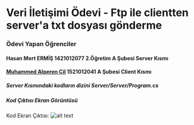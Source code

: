 # Veri İletişimi Ödevi - Ftp ile clientten server'a txt dosyası gönderme

### Ödevi Yapan Öğrenciler

#### Hasan Mert ERMİŞ 1421012077 2.Öğretim A Şubesi Server Kısmı
#### [Muhammed Alperen Çil](https://github.com/alperencil/veri_iletisimi_client) 1521012041 A Şubesi Client Kısmı

##### Server Kısmındaki kodların dizini Server/Server/Program.cs

##### Kod Çıktısı Ekran Görüntüsü
Kod Ekran Çıktısı: 
![alt text](https://github.com/Hasanmert32/veri_iletisimi_server/blob/master/server.png "Kodun Ekran Çıktısı")
